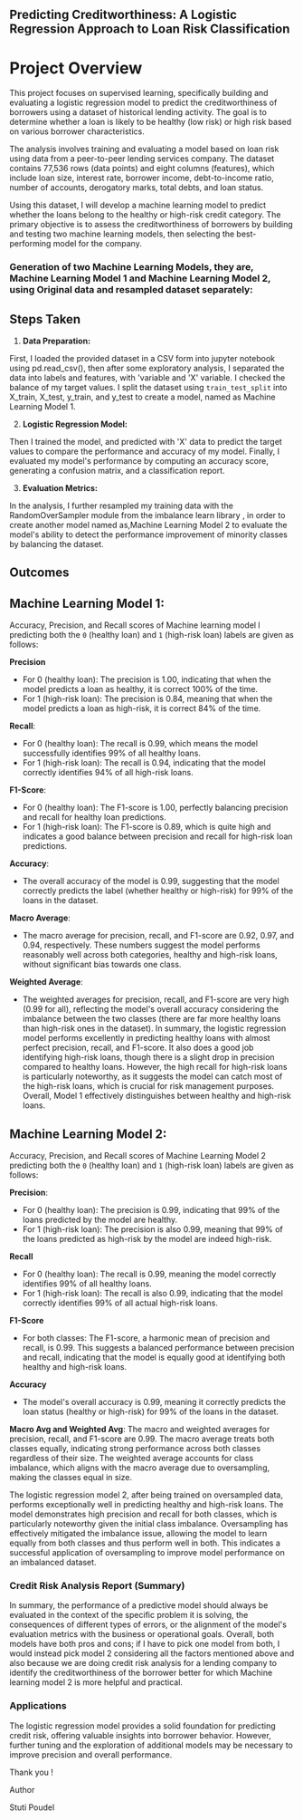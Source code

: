 ## Predicting Creditworthiness: A Logistic Regression Approach to Loan Risk Classification

# Project Overview
This project focuses on supervised learning, specifically building and evaluating a logistic regression model to predict the creditworthiness of borrowers using a dataset of historical lending activity. The goal is to determine whether a loan is likely to be healthy (low risk) or high risk based on various borrower characteristics.

The analysis involves training and evaluating a model based on loan risk using data from a peer-to-peer lending services company. The dataset contains 77,536 rows (data points) and eight columns (features), which include loan size, interest rate, borrower income, debt-to-income ratio, number of accounts, derogatory marks, total debts, and loan status.

Using this dataset, I will develop a machine learning model to predict whether the loans belong to the healthy or high-risk credit category. The primary objective is to assess the creditworthiness of borrowers by building and testing two machine learning models, then selecting the best-performing model for the company.

### Generation of two Machine Learning Models, they are, Machine Learning Model 1 and Machine Learning Model 2, using Original data and resampled dataset separately:

## Steps Taken

1. **Data Preparation:**

 First, I loaded the provided dataset in a CSV form into jupyter notebook using pd.read_csv(), then after some exploratory analysis, I separated the data into labels and features, with 'variable and 'X' variable. I checked the balance of my target values. I split the dataset using `train_test_split` into X_train, X_test, y_train, and y_test to create a model, named as Machine Learning Model 1.
 
 2. **Logistic Regression Model:** 

 Then I trained the model, and predicted with 'X' data to predict the target values to compare the performance and accuracy of my model. Finally, I evaluated my model's performance by computing an accuracy score, generating a confusion matrix, and a classification report. 

 3. **Evaluation Metrics:**

In the analysis, I further resampled my training data with the RandomOverSampler module from the imbalance learn library , in order to create another model named as,Machine Learning Model 2 to evaluate the model's ability to detect the performance improvement of minority classes by balancing the dataset. 

## Outcomes

 ## **Machine Learning Model 1:**
Accuracy, Precision, and Recall scores of Machine learning model l predicting  both the `0` (healthy loan) and `1` (high-risk loan) labels are given as follows:

**Precision** 
- For 0 (healthy loan): The precision is 1.00, indicating that when the model predicts a loan as healthy, it is correct 100% of the time.
- For 1 (high-risk loan): The precision is 0.84, meaning that when the model predicts a loan as high-risk, it is correct 84% of the time.

**Recall**:
- For 0 (healthy loan): The recall is 0.99, which means the model successfully identifies 99% of all healthy loans.
- For 1 (high-risk loan): The recall is 0.94, indicating that the model correctly identifies 94% of all high-risk loans.

**F1-Score**:
- For 0 (healthy loan): The F1-score is 1.00, perfectly balancing precision and recall for healthy loan predictions.
- For 1 (high-risk loan): The F1-score is 0.89, which is quite high and indicates a good balance between precision and recall for high-risk loan predictions.

**Accuracy**:
- The overall accuracy of the model is 0.99, suggesting that the model correctly predicts the label (whether healthy or high-risk) for 99% of the loans in the dataset.

**Macro Average**:
- The macro average for precision, recall, and F1-score are 0.92, 0.97, and 0.94, respectively. These numbers suggest the model performs reasonably well across both categories, healthy and high-risk loans, without significant bias towards one class.

**Weighted Average**:
- The weighted averages for precision, recall, and F1-score are very high (0.99 for all), reflecting the model's overall accuracy considering the imbalance between the two classes (there are far more healthy loans than high-risk ones in the dataset).
In summary, the logistic regression model performs excellently in predicting healthy loans with almost perfect precision, recall, and F1-score. It also does a good job identifying high-risk loans, though there is a slight drop in precision compared to healthy loans. However, the high recall for high-risk loans is particularly noteworthy, as it suggests the model can catch most of the high-risk loans, which is crucial for risk management purposes. Overall, Model 1 effectively distinguishes between healthy and high-risk loans.

## **Machine Learning Model 2:**
Accuracy, Precision, and Recall scores of Machine Learning Model 2 predicting  both the `0` (healthy loan) and `1` (high-risk loan) labels are given as follows:

**Precision**:
- For 0 (healthy loan): The precision is 0.99, indicating that 99% of the loans predicted by the model are healthy.
- For 1 (high-risk loan): The precision is also 0.99, meaning that 99% of the loans predicted as high-risk by the model are indeed high-risk.

**Recall**
- For 0 (healthy loan): The recall is 0.99, meaning the model correctly identifies 99% of all healthy loans.
- For 1 (high-risk loan): The recall is also 0.99, indicating that the model correctly identifies 99% of all actual high-risk loans.

**F1-Score**
- For both classes: The F1-score, a harmonic mean of precision and recall, is 0.99. This suggests a balanced performance between precision and recall, indicating that the model is equally good at identifying both healthy and high-risk loans.

**Accuracy**
- The model's overall accuracy is 0.99, meaning it correctly predicts the loan status (healthy or high-risk) for 99% of the loans in the dataset.

**Macro Avg and Weighted Avg**:
The macro and weighted averages for precision, recall, and F1-score are 0.99. The macro average treats both classes equally, indicating strong performance across both classes regardless of their size. The weighted average accounts for class imbalance, which aligns with the macro average due to oversampling, making the classes equal in size.

The logistic regression model 2, after being trained on oversampled data, performs exceptionally well in predicting healthy and high-risk loans. The model demonstrates high precision and recall for both classes, which is particularly noteworthy given the initial class imbalance. Oversampling has effectively mitigated the imbalance issue, allowing the model to learn equally from both classes and thus perform well in both. This indicates a successful application of oversampling to improve model performance on an imbalanced dataset.

### Credit Risk Analysis Report (Summary)

In summary, the performance of a predictive model should always be evaluated in the context of the specific problem it is solving, the consequences of different types of errors, or the alignment of the model's evaluation metrics with the business or operational goals.
Overall, both models have both pros and cons; if I have to pick one model from both, I would instead pick model 2 considering all the factors mentioned above and also because we are doing credit risk analysis for a lending company to identify the creditworthiness of the borrower better for which Machine learning model 2 is more helpful and practical.

### Applications

The logistic regression model provides a solid foundation for predicting credit risk, offering valuable insights into borrower behavior. However, further tuning and the exploration of additional models may be necessary to improve precision and overall performance.

Thank you !

Author

Stuti Poudel